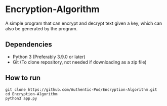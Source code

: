 # Encryption-Algorithm
A simple program that can encrypt and decrypt text given a key, which can also be generated by the program.

## Dependencies
- Python 3 (Preferably 3.9.0 or later)
- Git (To clone repository, not needed if downloading as a zip file)

## How to run
```
git clone https://github.com/Authentic-Pod/Encryption-Algorithm.git
cd Encryption-Algorithm
python3 app.py
```
